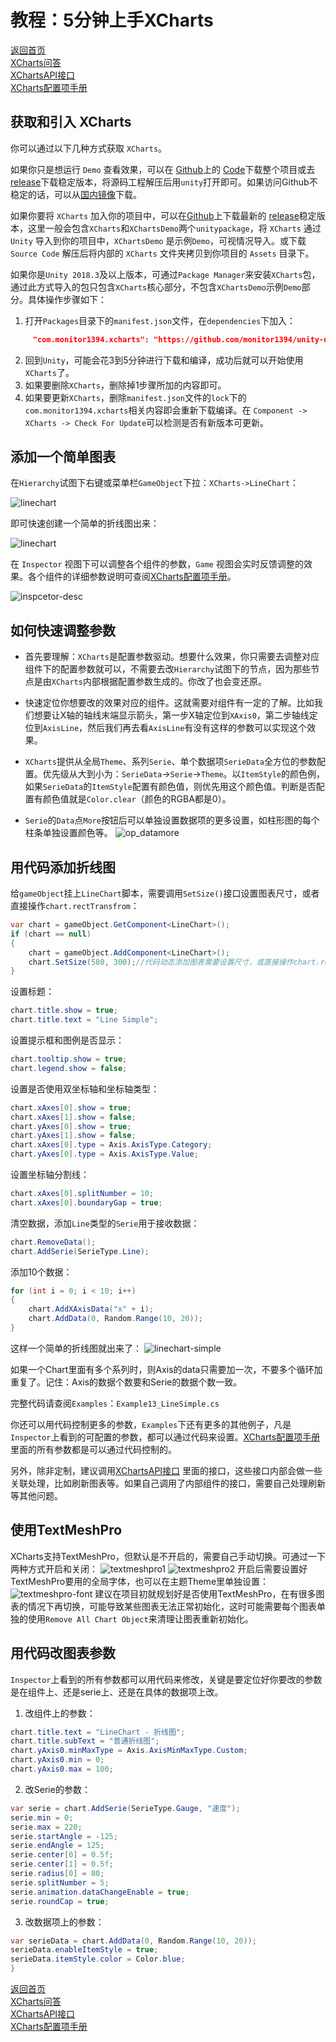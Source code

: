 # 教程：5分钟上手XCharts

[返回首页](https://github.com/monitor1394/unity-ugui-XCharts)  
[XCharts问答](https://github.com/monitor1394/unity-ugui-XCharts/blob/master/Assets/XCharts/Documentation/XCharts问答.md)  
[XChartsAPI接口](https://github.com/monitor1394/unity-ugui-XCharts/blob/master/Assets/XCharts/Documentation/XChartsAPI.md)  
[XCharts配置项手册](https://github.com/monitor1394/unity-ugui-XCharts/blob/master/Assets/XCharts/Documentation/XCharts配置项手册.md)

## 获取和引入 XCharts

你可以通过以下几种方式获取 `XCharts`。

如果你只是想运行 `Demo` 查看效果，可以在 [Github](https://github.com/monitor1394/unity-ugui-XCharts)上的 [Code](https://github.com/monitor1394/unity-ugui-XCharts)下载整个项目或去 [release](https://github.com/monitor1394/unity-ugui-XCharts/releases)下载稳定版本，将源码工程解压后用`unity`打开即可。如果访问Github不稳定的话，可以从[国内镜像](https://gitee.com/monitor1394/unity-ugui-XCharts)下载。

如果你要将 `XCharts` 加入你的项目中，可以在[Github](https://github.com/monitor1394/unity-ugui-XCharts)上下载最新的 [release](https://github.com/monitor1394/unity-ugui-XCharts/releases)稳定版本，这里一般会包含`XCharts`和`XChartsDemo`两个`unitypackage`，将 `XCharts` 通过 `Unity` 导入到你的项目中，`XChartsDemo` 是示例`Demo`，可视情况导入。或下载 `Source Code` 解压后将内部的 `XCharts` 文件夹拷贝到你项目的 `Assets` 目录下。

如果你是`Unity 2018.3`及以上版本，可通过`Package Manager`来安装`XCharts`包，通过此方式导入的包只包含`XCharts`核心部分，不包含`XChartsDemo`示例`Demo`部分。具体操作步骤如下：

 1. 打开`Packages`目录下的`manifest.json`文件，在`dependencies`下加入：

``` json
     "com.monitor1394.xcharts": "https://github.com/monitor1394/unity-ugui-XCharts.git#2.0-upm",
```

 2. 回到`Unity`，可能会花3到5分钟进行下载和编译，成功后就可以开始使用`XCharts`了。
 3. 如果要删除`XCharts`，删除掉1步骤所加的内容即可。
 4. 如果要更新`XCharts`，删除`manifest.json`文件的`lock`下的`com.monitor1394.xcharts`相关内容即会重新下载编译。在 `Component -> XCharts -> Check For Update`可以检测是否有新版本可更新。

## 添加一个简单图表

在`Hierarchy`试图下右键或菜单栏`GameObject`下拉：`XCharts->LineChart`：

![linechart](screenshot/op_addchart.png)

即可快速创建一个简单的折线图出来：

![linechart](screenshot/linechart.png)

在 `Inspector` 视图下可以调整各个组件的参数，`Game` 视图会实时反馈调整的效果。各个组件的详细参数说明可查阅[XCharts配置项手册](XCharts配置项手册.md)。

![inspcetor-desc](screenshot/inpsector-desc.png)

## 如何快速调整参数

 * 首先要理解：`XCharts`是配置参数驱动。想要什么效果，你只需要去调整对应组件下的配置参数就可以，不需要去改`Hierarchy`试图下的节点，因为那些节点是由`XCharts`内部根据配置参数生成的。你改了也会变还原。

 * 快速定位你想要改的效果对应的组件。这就需要对组件有一定的了解。比如我们想要让X轴的轴线末端显示箭头，第一步X轴定位到`XAxis0`，第二步轴线定位到`AxisLine`，然后我们再去看`AxisLine`有没有这样的参数可以实现这个效果。

 * `XCharts`提供从全局`Theme`、系列`Serie`、单个数据项`SerieData`全方位的参数配置。优先级从大到小为：`SerieData`->`Serie`->`Theme`。以`ItemStyle`的颜色例，如果`SerieData`的`ItemStyle`配置有颜色值，则优先用这个颜色值。判断是否配置有颜色值就是`Color.clear`（颜色的RGBA都是0）。

 * `Serie`的`Data`点`More`按钮后可以单独设置数据项的更多设置，如柱形图的每个柱条单独设置颜色等。
![op_datamore](screenshot/op_datamore.png)

## 用代码添加折线图

给`gameObject`挂上`LineChart`脚本，需要调用`SetSize()`接口设置图表尺寸，或者直接操作`chart.rectTransfrom`：

```C#
var chart = gameObject.GetComponent<LineChart>();
if (chart == null)
{
    chart = gameObject.AddComponent<LineChart>();
    chart.SetSize(580, 300);//代码动态添加图表需要设置尺寸，或直接操作chart.rectTransform
}
```

设置标题：

```C#
chart.title.show = true;
chart.title.text = "Line Simple";
```

设置提示框和图例是否显示：

```C#
chart.tooltip.show = true;
chart.legend.show = false;
```

设置是否使用双坐标轴和坐标轴类型：

```C#
chart.xAxes[0].show = true;
chart.xAxes[1].show = false;
chart.yAxes[0].show = true;
chart.yAxes[1].show = false;
chart.xAxes[0].type = Axis.AxisType.Category;
chart.yAxes[0].type = Axis.AxisType.Value;
```

设置坐标轴分割线：

```C#
chart.xAxes[0].splitNumber = 10;
chart.xAxes[0].boundaryGap = true;
```

清空数据，添加`Line`类型的`Serie`用于接收数据：

```C#
chart.RemoveData();
chart.AddSerie(SerieType.Line);
```

添加10个数据：

```C#
for (int i = 0; i < 10; i++)
{
    chart.AddXAxisData("x" + i);
    chart.AddData(0, Random.Range(10, 20));
}
```

这样一个简单的折线图就出来了：
![linechart-simple](screenshot/linechart-simple.png)

如果一个Chart里面有多个系列时，则Axis的data只需要加一次，不要多个循环加重复了。记住：Axis的数据个数要和Serie的数据个数一致。

完整代码请查阅`Examples`：`Example13_LineSimple.cs`  

你还可以用代码控制更多的参数，`Examples`下还有更多的其他例子，凡是`Inspector`上看到的可配置的参数，都可以通过代码来设置。[XCharts配置项手册](XCharts配置项手册.md)里面的所有参数都是可以通过代码控制的。

另外，除非定制，建议调用[XChartsAPI接口](https://github.com/monitor1394/unity-ugui-XCharts/blob/master/Assets/XCharts/Documentation/XChartsAPI.md)  里面的接口，这些接口内部会做一些关联处理，比如刷新图表等。如果自己调用了内部组件的接口，需要自己处理刷新等其他问题。

## 使用TextMeshPro

XCharts支持TextMeshPro，但默认是不开启的，需要自己手动切换。可通过一下两种方式开启和关闭：
![textmeshpro1](screenshot/op_textmeshpro.png)
![textmeshpro2](screenshot/op_textmeshpro2.png)
开启后需要设置好TextMeshPro要用的全局字体，也可以在主题Theme里单独设置：
![textmeshpro-font](screenshot/op_textmeshpro3.png)
建议在项目初就规划好是否使用TextMeshPro，在有很多图表的情况下再切换，可能导致某些图表无法正常初始化，这时可能需要每个图表单独的使用`Remove All Chart Object`来清理让图表重新初始化。

## 用代码改图表参数

`Inspector`上看到的所有参数都可以用代码来修改，关键是要定位好你要改的参数是在组件上、还是serie上、还是在具体的数据项上改。

1. 改组件上的参数：

```C#
chart.title.text = "LineChart - 折线图";
chart.title.subText = "普通折线图";
chart.yAxis0.minMaxType = Axis.AxisMinMaxType.Custom;
chart.yAxis0.min = 0;
chart.yAxis0.max = 100;
```

2. 改Serie的参数：

```C#
var serie = chart.AddSerie(SerieType.Gauge, "速度");
serie.min = 0;
serie.max = 220;
serie.startAngle = -125;
serie.endAngle = 125;
serie.center[0] = 0.5f;
serie.center[1] = 0.5f;
serie.radius[0] = 80;
serie.splitNumber = 5;
serie.animation.dataChangeEnable = true;
serie.roundCap = true;
```

3. 改数据项上的参数：

```C#
var serieData = chart.AddData(0, Random.Range(10, 20));
serieData.enableItemStyle = true;
serieData.itemStyle.color = Color.blue;
}
```

[返回首页](https://github.com/monitor1394/unity-ugui-XCharts)  
[XCharts问答](https://github.com/monitor1394/unity-ugui-XCharts/blob/master/Assets/XCharts/Documentation/XCharts问答.md)  
[XChartsAPI接口](https://github.com/monitor1394/unity-ugui-XCharts/blob/master/Assets/XCharts/Documentation/XChartsAPI.md)  
[XCharts配置项手册](https://github.com/monitor1394/unity-ugui-XCharts/blob/master/Assets/XCharts/Documentation/XCharts配置项手册.md)
